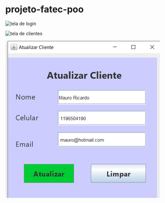 # projeto-fatec-poo



![tela de login](projeto-fatec-poo/src/imagens/tela_login.png)



![tela de clientes](projeto-fatec-poo/src/imagens/tela_clientes.png)



![tela atualizar clientes](src/imagens/tela_atualizar_cliente.png)


 

 
